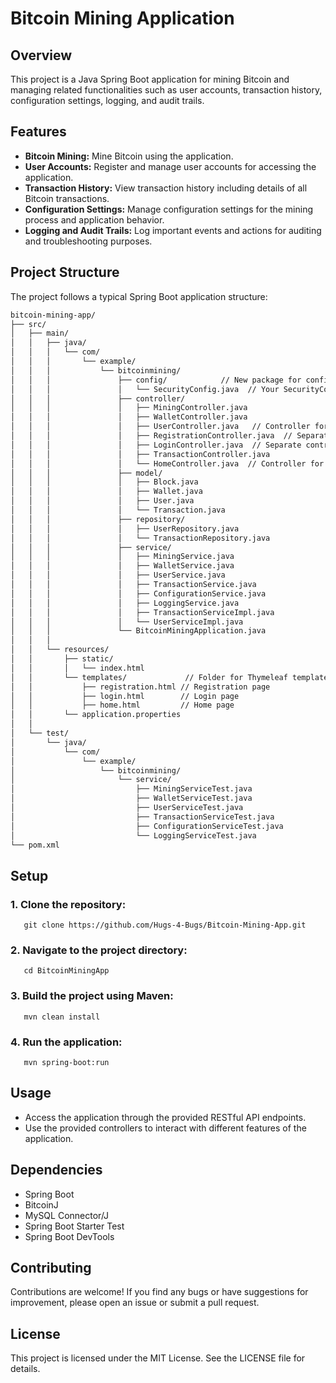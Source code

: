 # Bitcoin Mining Application

## Overview

This project is a Java Spring Boot application for mining Bitcoin and managing related functionalities such as user accounts, transaction history, configuration settings, logging, and audit trails.

  
## Features

* **Bitcoin Mining:**  Mine Bitcoin using the application.  
* **User Accounts:** Register and manage user accounts for accessing the application.  
* **Transaction History:** View transaction history including details of all Bitcoin transactions.  
* **Configuration Settings:** Manage configuration settings for the mining process and application behavior.  
* **Logging and Audit Trails:** Log important events and actions for auditing and troubleshooting purposes.  


  
  
## Project Structure

The project follows a typical Spring Boot application structure:
```bash
bitcoin-mining-app/
├── src/
│   ├── main/
│   │   ├── java/
│   │   │   └── com/
│   │   │       └── example/
│   │   │           └── bitcoinmining/
│   │   │               ├── config/            // New package for configuration classes
│   │   │               │   └── SecurityConfig.java  // Your SecurityConfig class
│   │   │               ├── controller/
│   │   │               │   ├── MiningController.java
│   │   │               │   ├── WalletController.java
│   │   │               │   ├── UserController.java   // Controller for user registration and login
│   │   │               │   ├── RegistrationController.java  // Separate controller for registration
│   │   │               │   ├── LoginController.java  // Separate controller for login
│   │   │               │   ├── TransactionController.java
│   │   │               │   └── HomeController.java  // Controller for home page
│   │   │               ├── model/
│   │   │               │   ├── Block.java
│   │   │               │   ├── Wallet.java
│   │   │               │   ├── User.java
│   │   │               │   └── Transaction.java
│   │   │               ├── repository/
│   │   │               │   ├── UserRepository.java
│   │   │               │   └── TransactionRepository.java
│   │   │               ├── service/
│   │   │               │   ├── MiningService.java
│   │   │               │   ├── WalletService.java
│   │   │               │   ├── UserService.java
│   │   │               │   ├── TransactionService.java
│   │   │               │   ├── ConfigurationService.java
│   │   │               │   ├── LoggingService.java
│   │   │               │   ├── TransactionServiceImpl.java
│   │   │               │   └── UserServiceImpl.java
│   │   │               └── BitcoinMiningApplication.java
│   │   │
│   │   └── resources/
│   │       ├── static/
│   │       │   └── index.html
│   │       └── templates/             // Folder for Thymeleaf templates
│   │           ├── registration.html // Registration page
│   │           ├── login.html        // Login page
│   │           ├── home.html         // Home page
│   │       └── application.properties
│   │
│   └── test/
│       └── java/
│           └── com/
│               └── example/
│                   └── bitcoinmining/
│                       └── service/
│                           ├── MiningServiceTest.java
│                           ├── WalletServiceTest.java
│                           ├── UserServiceTest.java
│                           ├── TransactionServiceTest.java
│                           ├── ConfigurationServiceTest.java
│                           └── LoggingServiceTest.java
└── pom.xml

```

  
  
## Setup

### 1. Clone the repository:
       git clone https://github.com/Hugs-4-Bugs/Bitcoin-Mining-App.git

### 2. Navigate to the project directory:
       cd BitcoinMiningApp

### 3. Build the project using Maven:
       mvn clean install

### 4. Run the application:
       mvn spring-boot:run


   

## Usage

*  Access the application through the provided RESTful API endpoints.  
*  Use the provided controllers to interact with different features of the application.




  
## Dependencies

* Spring Boot
* BitcoinJ
* MySQL Connector/J
* Spring Boot Starter Test
* Spring Boot DevTools


  

## Contributing

Contributions are welcome! If you find any bugs or have suggestions for improvement, please open an issue or submit a pull request.



## License

This project is licensed under the MIT License. See the LICENSE file for details.

